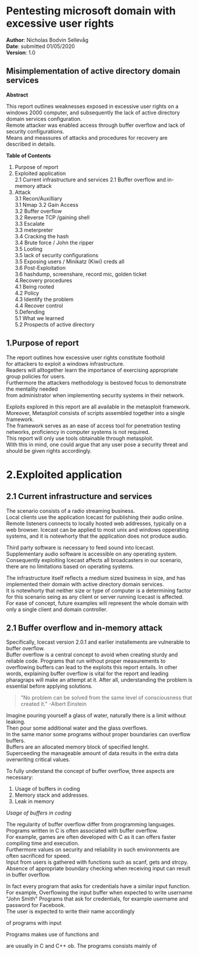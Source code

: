 Pentesting microsoft domain with excessive user rights
======================================================

**Author**: Nicholas Bodvin Sellevåg  
**Date**: submitted 01/05/2020  
**Version**: 1.0  


Misimplementation of active directory domain services
-------------------------------------------------------------------
**Abstract**  

This report outlines weaknesses exposed in excessive user rights on a windows 2000 computer, and subsequently the lack of active directory domain services configuration.  
Remote attacker was enabled access through buffer overflow and lack of security configurations.  
Means and meassures of attacks and procedures for recovery are described in details.   


**Table of Contents**  
1. Purpose of report  
2. Exploited application  
  2.1 Current infrastructure and services
  2.1 Buffer overflow and in-memory attack  
3.  Attack  
    3.1 Recon/Auxilliary  
    3.1 Nmap
  3.2 Gain Access  
    3.2 Buffer overflow  
    3.2 Reverse TCP /gaining shell  
  3.3 Escalate  
    3.3 meterpreter  
  3.4 Cracking the hash  
    3.4 Brute force / John the ripper  
  3.5 Looting  
    3.5 lack of security configurations  
    3.5 Exposing users / Minikatz (Kiwi) creds all  
  3.6 Post-Exploitation  
    3.6 hashdump, screenshare, record mic, golden ticket  
4.Recovery procedures  
  4.1 Being rooted  
  4.2 Policy  
  4.3 Identify the problem  
  4.4 Recover control  
5.Defending  
  5.1 What we learned  
  5.2 Prospects of active directory  
  
  
 1.Purpose of report  
--------------------
The report outlines how excessive user rights constitute foothold    
for attackers to exploit a windows infrastructure.  
Readers will alltogether learn the importance of exercising appropriate group policies for users.  
Furthermore the attackers methodology is bestoved focus to demonstrate the mentality needed  
from administrator when implementing security systems in their network.  

Exploits explored in this report are all available in the metasploit framework.  
Moreover, Metasploit consists of scripts assembled together into a single framework.  
The framework serves as an ease of access tool for penetration testing networks, proficiency in computer systems is not required.  
This report will only use tools obtainable through metasploit.  
With this in mind, one could argue that any user pose a security threat and should be given rights accordingly.  

2.Exploited application  
=======================  

2.1 Current infrastructure and services  
---------------------------------------  
The scenario consists of a radio streaming business.  
Local clients use the application Icecast for publishing their audio online.
Remote listeners connects to locally hosted web addresses, typically on a web browser.
Icecast can be applied to most unix and windows opperating systems, and it is notewhorty that the application does not produce audio.  
  
Third party software is necessary to feed sound into Icecast.  
Supplementary audio software is accessible on any operating system.  
Consequently exploiting Icecast affects all broadcasters in our scenario, there are no limitations based on operating systems.  

The infrastructure itself reflects a medium sized business in size, and has implemented their domain with active directory domain services.  
It is notewhorty that neither size or type of computer is a determining factor for this scenario seing as any client or server running Icecast is affected.  
For ease of concept, future examples will represent the whole domain with only a single client and domain controller.  

 2.1 Buffer overflow and in-memory attack
 ----------------------------------------
Specifically, Icecast version 2.0.1 and earlier installements are vulnerable to buffer overflow.  
Buffer overflow is a central concept to avoid when creating sturdy and reliable code.
Programs that run without proper measurements to overflowing buffers can lead to the exploits this report entails.
In other words, explaining buffer overflow is vital for the report and leading pharagraps will make an attempt at it. 
After all, understanding the problem is essential before applying solutions.  

>"No problem can be solved from the same level of consciousness that created it." -Albert Einstein  

Imagine pouring yourself a glass of water, naturally there is a limit without leaking.  
Then pour some additional water and the glass overflows.  
In the same manor some programs without proper boundaries can overflow buffers.  
Buffers are an allocated memory block of specified lenght.  
Superceeding the manageable amount of data results in the extra data overwriting critical values. 

To fully understand the concept of buffer overflow, three aspects are necessary:
1. Usage of buffers in coding
2. Memory stack and addresses.
3. Leak in memory

*Usage of buffers in coding*

The regularity of buffer overflow differ from programming languages.  
Programs written in C is often associated with buffer overflow.  
For example, games are often developed with C as it can offers faster compiling time and execution.  
Furthermore values on security and reliability in such environments are often sacrificed for speed.  
Input from users is gathered with functions such as scanf, gets and strcpy.  
Absence of appropriate boundary checking when receiving input can result in buffer overflow.  

In fact every program that asks for credentials have a similar input function.  
For example, 
Overflowing the input buffer when expected to write username "John Smith"
Programs that ask for credentials, for example username and password for Facebook.  
The user is expected to write their name accordingly

of programs with input

Programs makes use of functions and

are usually in C and C++ ob. 
The programs consists mainly of 



